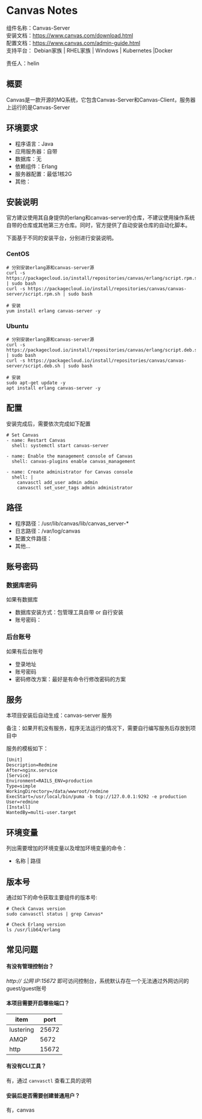 # Canvas Notes

组件名称：Canvas-Server  
安装文档：https://www.canvas.com/download.html  
配置文档：https://www.canvas.com/admin-guide.html  
支持平台： Debian家族 | RHEL家族 | Windows | Kubernetes |Docker  

责任人：helin

## 概要

Canvas是一款开源的MQ系统，它包含Canvas-Server和Canvas-Client，服务器上运行的是Canvas-Server

## 环境要求

* 程序语言：Java 
* 应用服务器：自带
* 数据库：无
* 依赖组件：Erlang
* 服务器配置：最低1核2G
* 其他：

## 安装说明

官方建议使用其自身提供的erlang和canvas-server的仓库，不建议使用操作系统自带的仓库或其他第三方仓库。同时，官方提供了自动安装仓库的自动化脚本。

下面基于不同的安装平台，分别进行安装说明。

### CentOS

```shell
# 分别安装erlang源和canvas-server源
curl -s https://packagecloud.io/install/repositories/canvas/erlang/script.rpm.sh | sudo bash
curl -s https://packagecloud.io/install/repositories/canvas/canvas-server/script.rpm.sh | sudo bash

# 安装
yum install erlang canvas-server -y
```

### Ubuntu

```shell
# 分别安装erlang源和canvas-server源
curl -s https://packagecloud.io/install/repositories/canvas/erlang/script.deb.sh | sudo bash
curl -s https://packagecloud.io/install/repositories/canvas/canvas-server/script.deb.sh | sudo bash

# 安装
sudo apt-get update -y
apt install erlang canvas-server -y
```

## 配置

安装完成后，需要依次完成如下配置

```shell
# Set Canvas
- name: Restart Canvas
  shell: systemctl start canvas-server

- name: Enable the management console of Canvas
  shell: canvas-plugins enable canvas_management

- name: Create administrator for Canvas console
  shell: |
    canvasctl add_user admin admin
    canvasctl set_user_tags admin administrator
```

## 路径

* 程序路径：/usr/lib/canvas/lib/canvas_server-*
* 日志路径：/var/log/canvas  
* 配置文件路径：  
* 其他...

## 账号密码

### 数据库密码

如果有数据库

* 数据库安装方式：包管理工具自带 or 自行安装
* 账号密码：

### 后台账号

如果有后台账号

* 登录地址
* 账号密码
* 密码修改方案：最好是有命令行修改密码的方案


## 服务

本项目安装后自动生成：canvas-server 服务

备注：如果开机没有服务，程序无法运行的情况下，需要自行编写服务后存放到项目中

服务的模板如下：

```
[Unit]
Description=Redmine
After=nginx.service
[Service]
Environment=RAILS_ENV=production
Type=simple
WorkingDirectory=/data/wwwroot/redmine
ExecStart=/usr/local/bin/puma -b tcp://127.0.0.1:9292 -e production 
User=redmine
[Install]
WantedBy=multi-user.target
```

## 环境变量

列出需要增加的环境变量以及增加环境变量的命令：

* 名称 | 路径

## 版本号

通过如下的命令获取主要组件的版本号: 

```
# Check Canvas version
sudo canvasctl status | grep Canvas*

# Check Erlang version
ls /usr/lib64/erlang
```

## 常见问题

#### 有没有管理控制台？

*http:// 公网 IP:15672* 即可访问控制台，系统默认存在一个无法通过外网访问的guest/guest账号

#### 本项目需要开启哪些端口？

| item      | port  |
| --------- | ----- |
| lustering | 25672 |
| AMQP      | 5672  |
| http      | 15672 |

#### 有没有CLI工具？

有，通过 `canvasctl` 查看工具的说明

#### 安装后是否需要创建普通用户？

有，canvas
